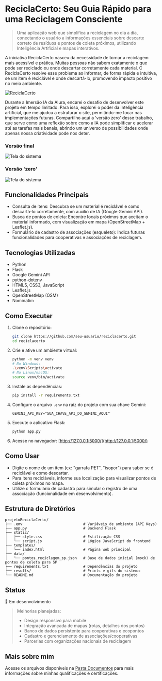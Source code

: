 # ReciclaCerto: Seu Guia Rápido para uma Reciclagem Consciente

> Uma aplicação web que simplifica a reciclagem no dia a dia, conectando o usuário a informações essenciais sobre descarte correto de resíduos e pontos de coleta próximos, utilizando Inteligência Artificial e mapas interativos.

A iniciativa ReciclaCerto nasceu da necessidade de tornar a reciclagem mais acessível e prática. Muitas pessoas não sabem exatamente o que pode ser reciclado ou onde descartar corretamente cada material. O ReciclaCerto resolve esse problema ao informar, de forma rápida e intuitiva, se um item é reciclável e onde descartá-lo, promovendo impacto positivo no meio ambiente.

<a href="#"><img src="https://img.shields.io/badge/-ReciclaCerto-228B22?style=for-the-badge" alt="ReciclaCerto"></a>

Durante a Imersão IA da Alura, encarei o desafio de desenvolver este projeto em tempo limitado. Para isso, explorei o poder da inteligência artificial, que me ajudou a estruturar o site, permitindo-me focar nas implementações futuras. Compartilho aqui a 'versão zero' desse trabalho, que serve como uma reflexão sobre como a IA pode simplificar e acelerar até as tarefas mais banais, abrindo um universo de possibilidades onde apenas nossa criatividade pode nos deter.

### Versão final
![Tela do sistema](https://github.com/vitoriapguimaraes/projetoReciclaCerto/blob/main/results/display.gif)

### Versão 'zero'
![Tela do sistema](https://github.com/vitoriapguimaraes/projetoReciclaCerto/blob/main/results/display-v1.gif)

## Funcionalidades Principais

- Consulta de itens: Descubra se um material é reciclável e como descartá-lo corretamente, com auxílio de IA (Google Gemini API).
- Busca de pontos de coleta: Encontre locais próximos que aceitam o material informado, com visualização em mapa (OpenStreetMap + Leaflet.js).
- Formulário de cadastro de associações (esqueleto): Indica futuras funcionalidades para cooperativas e associações de reciclagem.

## Tecnologias Utilizadas

- Python
- Flask
- Google Gemini API
- python-dotenv
- HTML5, CSS3, JavaScript
- Leaflet.js
- OpenStreetMap (OSM)
- Nominatim

## Como Executar

1. Clone o repositório:

   ```bash
   git clone https://github.com/seu-usuario/reciclacerto.git
   cd reciclacerto
   ```

2. Crie e ative um ambiente virtual:

   ```bash
   python -m venv venv
   # No Windows:
   .\venv\Scripts\activate
   # No Linux/macOS:
   source venv/bin/activate
   ```

3. Instale as dependências:

   ```bash
   pip install -r requirements.txt
   ```

4. Configure o arquivo `.env` na raiz do projeto com sua chave Gemini:

   ```env
   GEMINI_API_KEY="SUA_CHAVE_API_DO_GEMINI_AQUI"
   ```

5. Execute o aplicativo Flask:

   ```bash
   python app.py
   ```

6. Acesse no navegador: [http://127.0.0.1:5000/](http://127.0.0.1:5000/)

## Como Usar

- Digite o nome de um item (ex: "garrafa PET", "isopor") para saber se é reciclável e como descartar.
- Para itens recicláveis, informe sua localização para visualizar pontos de coleta próximos no mapa.
- Utilize o formulário de cadastro para simular o registro de uma associação (funcionalidade em desenvolvimento).

## Estrutura de Diretórios

```
projetoReciclaCerto/
├── .env                            # Variáveis de ambiente (API Keys)
├── app.py                          # Backend Flask
├── static/
│   ├── style.css                   # Estilização CSS
│   └── script.js                   # Lógica JavaScript do frontend
├── templates/
│   └── index.html                  # Página web principal
├── data/
│   └── pontos_reciclagem_sp.json   # Base de dados inicial (mock) de pontos de coleta para SP
├── requirements.txt                # Dependências do projeto
├── results/                        # Prints e gifs do sistema
└── README.md                       # Documentação do projeto
```

## Status

🚧 Em desenvolvimento

> Melhorias planejadas:
> - Design responsivo para mobile
> - Integração avançada de mapas (rotas, detalhes dos pontos)
> - Banco de dados persistente para cooperativas e ecopontos
> - Cadastro e gerenciamento de associações/cooperativas
> - Parcerias com organizações nacionais de reciclagem

## Mais sobre mim

Acesse os arquivos disponíveis na [Pasta Documentos](https://github.com/vitoriapguimaraes/vitoriapguimaraes/tree/main/DOCUMENTOS) para mais informações sobre minhas qualificações e certificações.

